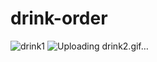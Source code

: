 # drink-order
![drink1](https://user-images.githubusercontent.com/79836386/120151134-7acd1480-c21e-11eb-9018-cc24f94a0447.gif)
![Uploading drink2.gif…]()
